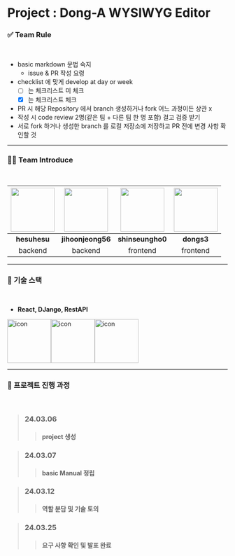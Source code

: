 # Project : Dong-A WYSIWYG Editor 

### ✅ Team Rule

<br>

- basic markdown 문법 숙지
  - issue & PR 작성 요령
- checklist 에 맞게 develop at day or week
  - [ ] 는 체크리스트 미 체크
  - [x] 는 체크리스트 체크
- PR 시 해당 Repository 에서 branch 생성하거나 fork 어느 과정이든 상관 x
- 작성 시 code review 2명(같은 팀 + 다른 팀 한 명 포함) 걸고 검증 받기 
- 서로 fork 하거나 생성한 branch 를 로컬 저장소에 저장하고 PR 전에 변경 사항 확인할 것

___

### 👨‍💻 Team Introduce

<br>

|<a href = "https://github.com/hesuhesu" target = 'blank'><img src = "https://avatars.githubusercontent.com/u/91324571?v=4" heigth = "100" width = "100"><a>|<a href = "https://github.com/jihoonjeong56" target = 'blank'><img src = "https://avatars.githubusercontent.com/u/100738560?v=4" heigth = "100" width = "100"><a>|<a href = "https://github.com/shinseungho0" target = 'blank'><img src = "https://avatars.githubusercontent.com/u/100738567?v=4" heigth = "100" width = "100"><a>|<a href = "https://github.com/dongs3" target = 'blank'><img src = "https://avatars.githubusercontent.com/u/144899149?v=4" heigth = "100" width = "100"><a>|
|:---:|:---:|:---:|:---:|
|**hesuhesu**|**jihoonjeong56**|**shinseungho0**|**dongs3**|
|backend|backend|frontend|frontend|

___

### 🚀 기술 스택

<br>

- **React, DJango, RestAPI**

<div style="display: flex; align-items: flex-start;"><img src="https://techstack-generator.vercel.app/react-icon.svg" alt="icon" width="100" height="100" /><img src="https://techstack-generator.vercel.app/django-icon.svg" alt="icon" width="100" height="100" /><img src="https://techstack-generator.vercel.app/restapi-icon.svg" alt="icon" width="100" height="100" /></div>

___

### 🔑 프로젝트 진행 과정

<br>

> ### 24.03.06
>> #### project 생성

> ### 24.03.07
>> #### basic Manual 정립

> ### 24.03.12
>> #### 역할 분담 및 기술 토의

> ### 24.03.25
>> #### 요구 사항 확인 및 발표 완료